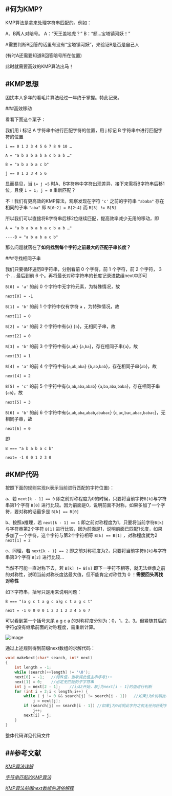 #何为KMP?
---
KMP算法是拿来处理字符串匹配的。例如：

A、B两人对暗号。
A：“天王盖地虎？” B：“额...宝塔镇河妖！”

A需要判断B回答的话里有没有“宝塔镇河妖”，来验证B是否是自己人

(有时A还需要知道B回答暗号所在位置)

此时就需要高效的KMP算法出马！

#KMP思想
---
困扰本人多年的看毛片算法经过一年终于掌握。特此记录。

###高效移动

看看下面这个栗子：

我们用 i 标记 A 字符串中进行匹配字符的位置，用 j 标记 B 字符串中进行匹配字符的位置

`i == 0 1 2 3 4 5 6 7 8 9 10 …`

`A = "a b a b a b a c b a b …"`

`B = "a b a b a c b"`

`j == 0 1 2 3 4 5 6`

显而易见，当 `i= j =5` 时A、B字符串中字符出现差异，接下来需将B字符串后移1位，且使 `i = 1; j = 0` 重新匹配？

不！我们有更高效的KMP算法，观察发现在字符 `'c'` 之前的字符串 `"ababa"` 存在相同的子串 `"aba"` 即 `B[0~2] = B[2~4]` 而 `B[3] != B[5]`

所以我们可以直接将B字符串后移2位继续匹配，提高效率减少无用的移动，即

`A = "a b a b a b a c b a b …"`

`----B = "a b a b a c b"`

那么问题就落在了**如何找到每个字符之前最大的匹配子串长度？**

###寻找相同子串

我们只要循环遍历B字符串，分别看前 0 个字符，前 1 个字符，前 2 个字符， 3 个 ... 最后到前 6 个。再将最长对称字符串的长度记录进数组next中即可

`B[0] = 'a'` 的前 0 个字符中无字符元素，为特殊情况，故

`next[0] = -1`

`B[1] = 'b'` 的前 1 个字符中仅有字符 `a` ，为特殊情况，故

`next[1] = 0`

`B[2] = 'a'` 的前 2 个字符中有{`a`} {`b`}，无相同子串，故

`next[2] = 0`

`B[3] = 'b'` 的前 3 个字符中有{`a`,`ab`} {`a`,`ba`}，存在相同子串{`a`}，故

`next[3] = 1`

`B[4] = 'a'` 的前 4 个字符中有{`a`,`ab`,`aba`} {`b`,`ab`,`bab`}，存在相同子串{`ab`}，故

`next[4] = 2`

`B[5] = 'c'` 的前 5 个字符中有{`a`,`ab`,`aba`,`abab`} {`a`,`ba`,`aba`,`baba`}，存在相同子串{`ab`}，故

`next[5] = 3`

`B[6] = 'b'` 的前 6 个字符中有{`a`,`ab`,`aba`,`abab`,`ababac`} {`c`,`ac`,`bac`,`abac`,`babac`}，无相同子串，故

`next[6] = 0`

即

`B === "a b a b a c b"`

`next= -1 0 0 1 2 3 0`

#KMP代码
---
按照下面的规则实现(k表示当前进行匹配的字符位置)：

a、若 `next[k - 1] == 0` 即之前对称程度为0的时候，只要将当前字符`B[k]`与字符串第1个字符 `B[0]` 进行比较。因为前面是0，说明前面不对称，如果多加了一个字符，要对称的话最多是 `B[k] == B[0]` 

b、按照a推理，若 `next[k - 1] == 1` 即之前对称程度为1，只要将当前字符`B[k]`与字符串第2个字符 `B[1]` 进行比较，因为前面是1，说明前面已匹配1长度，如果多加了一个字符，这个字符与第2个字符相等 `B[k] == B[1]` ，对称程度就为2 `next[1] = 2` 

c、同理，若 `next[k - 1] == 2` 即之前对称程度为2，只要将当前字符`B[k]`与字符串第3个字符 `B[2]` 进行比较...

当然不可能一直对称下去，若 `B[k] != B[n]` 即下一字符不相等，就无法继承之前的对称性，说明当前对称长度达最大值，但不能肯定对称性为 0 ！**需要回头再找对称性**

如下字符串，括号只是用来说明问题：

`B === "(a g c t a g c a)g c t a g c t"`

`next = -1 0 0 0 0 1 2 3 1 2 3 4 5 6 7`

可以看到第一个括号末尾 a g c a 的对称程度分别为：0，1，2，3。但紧随其后的字符g没有继承前面的对称程度，需重新计算。

![image](http://hi.csdn.net/attachment/201108/29/0_1314610574Rjbs.gif)


通过上述规则得到前缀next数组的求解代码：

```cpp
void makeNext(char* search, int* next)
{
    int length = -1;
	while (search[++length] != '\0');
	next[0] = -1;	//特殊值，当取得此值主串序号i++
	next[1] = 0;	//必定无匹配的子字符串
	int j = next[2 - 1];	//i从2开始，故j为next[i - 1]的值进行判断
	for (int i = 2;i < length;i++) {
		while ( j != 0 && search[j] != search[i - 1])	//如果j为0说明此字符之前无任何匹配字符串，如果出现匹配直接进入下方if，否则继续递推到子匹配字符串判断子匹配字符串后一个字符是否与此字符匹配
			j = next[j];
		if (search[j] == search[i - 1])	//如果j为0说明此字符之前无任何匹配字符串，那么直接判断此字符串是否和开头单个字符匹配
			j++;
		next[i] = j;
	}
}
```
整体代码详见代码文件

##参考文献
---
*[KMP算法详解](http://www.matrix67.com/blog/archives/115)*

*[字符串匹配的KMP算法](http://www.ruanyifeng.com/blog/2013/05/Knuth%E2%80%93Morris%E2%80%93Pratt_algorithm.html)*

*[KMP算法前缀next数组的通俗解释](http://blog.csdn.net/yearn520/article/details/6729426)*
